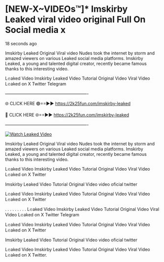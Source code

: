 # [NEW-X~VIDEOs™]* Imskirby Leaked viral video original Full On Social media x

18 seconds ago

Imskirby Leaked Original Viral video Nudes took the internet by storm and amazed viewers on various Leaked social media platforms. Imskirby Leaked, a young and talented digital creator, recently became famous thanks to this interesting video.

L𝚎aked Video Imskirby Leaked Video Tutorial Original Video Viral Video L𝚎aked on X Twitter Telegram

———————————————————-

🌐 CLICK HERE 🟢==►► https://2k25fun.com/imskirby-leaked

🔴 CLICK HERE 🌐==►► https://2k25fun.com/imskirby-leaked

———————————————————-

[![Watch Leaked Video](https://miro.medium.com/v2/resize:fit:828/format:webp/1*cilzJN44JGOrTw9NJCrNHA.gif "Watch Leaked Video")](https://2k25fun.com/imskirby-leaked)

Imskirby Leaked Original Viral video Nudes took the internet by storm and amazed viewers on various Leaked social media platforms. Imskirby Leaked, a young and talented digital creator, recently became famous thanks to this interesting video.

L𝚎aked Video Imskirby Leaked Video Tutorial Original Video Viral Video L𝚎aked on X Twitter

Imskirby Leaked Video Tutorial Original Video video oficial twitter

L𝚎aked Video Imskirby Leaked Video Tutorial Original Video Viral Video L𝚎aked on X Twitter

. . . . . . . . . L𝚎aked Video Imskirby Leaked Video Tutorial Original Video Viral Video L𝚎aked on X Twitter Telegram

L𝚎aked Video Imskirby Leaked Video Tutorial Original Video Viral Video L𝚎aked on X Twitter

Imskirby Leaked Video Tutorial Original Video video oficial twitter

L𝚎aked Video Imskirby Leaked Video Tutorial Original Video Viral Video L𝚎aked on X Twitter.
